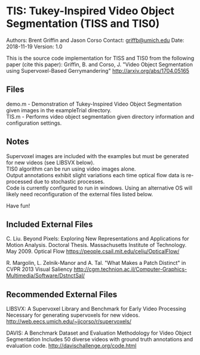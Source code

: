 # TIS: Tukey-Inspired Video Object Segmentation (TISS and TIS0)
Authors: Brent Griffin and Jason Corso
Contact: griffb@umich.edu
Date: 2018-11-19
Version: 1.0

This is the source code implementation for TISS and TIS0 from the following paper (cite this paper):
Griffin, B. and Corso, J. "Video Object Segmentation using Supervoxel-Based Gerrymandering"
http://arxiv.org/abs/1704.05165

## Files

demo.m - Demonstration of Tukey-Inspired Video Object Segmentation given images in the exampleTrial directory.<br />
TIS.m - Performs video object segmentation given directory information and configuration settings.

## Notes 

Supervoxel images are included with the examples but must be generated for new videos (see LIBSVX below).<br />
TIS0 algorithm can be run using video images alone.<br />
Output annotations exhibit slight variations each time optical flow data is re-processed due to stochastic processes.<br />
Code is currently configured to run in windows. Using an alternative OS will likely need reconfiguration of the external files listed below.

Have fun!

## Included External Files

C. Liu. Beyond Pixels: Exploring New Representations and Applications for Motion Analysis. Doctoral Thesis. Massachusetts Institute of Technology. May 2009.
	Optical Flow
	https://people.csail.mit.edu/celiu/OpticalFlow/
	
R. Margolin, L. Zelnik-Manor and A. Tal. "What Makes a Patch Distinct" in CVPR 2013
	Visual Saliency
	http://cgm.technion.ac.il/Computer-Graphics-Multimedia/Software/DstnctSal/


## Recommended External Files

LIBSVX: A Supervoxel Library and Benchmark for Early Video Processing
	Necessary for generating supervoxels for new videos.
	http://web.eecs.umich.edu/~jjcorso/r/supervoxels/

DAVIS: A Benchmark Dataset and Evaluation Methodology for Video Object Segmentation
	Includes 50 diverse videos with ground truth annotations and evaluation code.
	http://davischallenge.org/code.html
